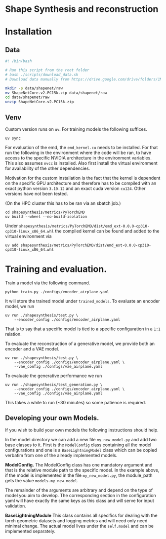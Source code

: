 # Shape Synthesis and reconstruction

# Installation 




## Data

```sh 
#! /bin/bash

# Run this script from the root folder 
# bash ./scripts/download_data.sh
# Download data manually from https://drive.google.com/drive/folders/1MMRp7mMvRj8-tORDaGTJvrAeCMYTWU2j

mkdir -p data/shapenet/raw
mv ShapeNetCore.v2.PC15k.zip data/shapenet/raw
cd data/shapenet/raw
unzip ShapeNetCore.v2.PC15k.zip

```

## Venv 

Custom version runs on `uv`. 
For training models the following suffices. 
```shell 
uv sync 
```

For evaluation of the emd, the `emd_kernel.cu` needs to be 
installed. For that run the following in the environment 
where the code will be ran, to have access to the specific 
NVIDIA architecture in the environment variables. This 
also assumes `nvcc` is installed. Also first install 
the virtual environment for availability of the other 
dependencies. 

Motivation for the custom installation is the fact that 
the kernel is dependent on the specific GPU architecture 
and therefore has to be compiled with an exact python 
version `3.10.12` and an exact cuda version `cu124`. 
Other versions have not been tested.

(On the HPC cluster this has to be ran via an sbatch job.)

```shell
cd shapesynthesis/metrics/PyTorchEMD
uv build --wheel --no-build-isolation
```

Under `shapesynthesis/metrics/PyTorchEMD/dist/emd_ext-0.0.0-cp310-cp310-linux_x86_64.whl` the compiled kernel can be 
found and added to the virtual environment via 

```shell
uv add shapesynthesis/metrics/PyTorchEMD/dist/emd_ext-0.0.0-cp310-cp310-linux_x86_64.whl
```

# Training and evaluation.

Train a model via the following command. 

```
python train.py ./configs/encoder_airplane.yaml
```

It will store the trained model under `trained_models`. 
To evaluate an encoder model, we run 

```shell
uv run ./shapesynthesis/test.py \
    --encoder_config ./configs/encoder_airplane.yaml
```
That is to say that a specific model is tied to a specific 
configuration in a `1:1` relation.

To evaluate the reconstruction of a generative model, we provide both an 
encoder and a VAE model. 

```shell
uv run ./shapesynthesis/test.py \
    --encoder_config ./configs/encoder_airplane.yaml \
    --vae_config ./configs/vae_airplane.yaml
```

To evaluate the generative performance we run 

```shell
uv run ./shapesynthesis/test_generation.py \
    --encoder_config ./configs/encoder_airplane.yaml \
    --vae_config ./configs/vae_airplane.yaml
```

This takes a while to run (~30 minutes) so some patience is 
required. 


## Developing your own Models. 

If you wish to build your own models the following instructions 
should help. 

In the model directory we can add a new file `my_new_model.py`
and add two base classes to it. 
First is the `ModelConfig` class containing all the model configurations 
and one is a `BaseLightningModel` class which can be copied verbatim from 
one of the already implemented models. 

**ModelConfig.** The ModelConfig class has one mandatory argument and 
that is the relative module path to the specific model. 
In the example above, if the model is implemented in the file 
`my_new_model.py`, the module_path gets the value `models.my_new_model`. 

The remainder of the arguments are arbitrary and depend on the type 
of model you aim to develop. 
The corresponding section in the configuration yaml will have exactly the 
same keys as this class and will serve for input validation. 

**BaseLightningModule** This class contains all specifics for dealing with the 
torch geometric datasets and logging metrics and will need only need minimal change. 
The actual model lives under the `self.model` and can be implemented separately. 


